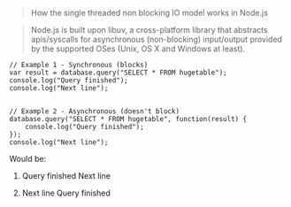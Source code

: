 > How the single threaded non blocking IO model works in Node.js

> Node.js is built upon libuv, a cross-platform library that abstracts apis/syscalls for asynchronous (non-blocking) input/output provided by the supported OSes (Unix, OS X and Windows at least).



```
// Example 1 - Synchronous (blocks)
var result = database.query("SELECT * FROM hugetable");
console.log("Query finished");
console.log("Next line");


// Example 2 - Asynchronous (doesn't block) 
database.query("SELECT * FROM hugetable", function(result) {
    console.log("Query finished");
});
console.log("Next line");
```
Would be:

1. Query finished
   Next line

2. Next line
   Query finished